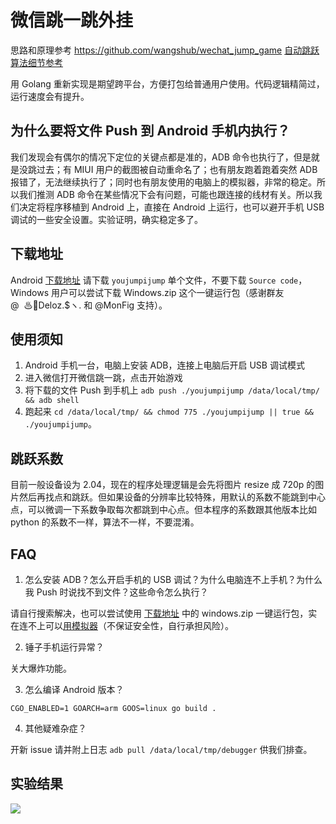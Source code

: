 # 微信跳一跳外挂

思路和原理参考 https://github.com/wangshub/wechat_jump_game [自动跳跃算法细节参考](https://github.com/faceair/wechat_jump_game/blob/master/wechat_jump.py#L50)

用 Golang 重新实现是期望跨平台，方便打包给普通用户使用。代码逻辑精简过，运行速度会有提升。

## 为什么要将文件 Push 到 Android 手机内执行？

我们发现会有偶尔的情况下定位的关键点都是准的，ADB 命令也执行了，但是就是没跳过去；有 MIUI 用户的截图被自动重命名了；也有朋友跑着跑着突然 ADB 报错了，无法继续执行了；同时也有朋友使用的电脑上的模拟器，非常的稳定。所以我们推测 ADB 命令在某些情况下会有问题，可能也跟连接的线材有关。所以我们决定将程序移植到 Android 上，直接在 Android 上运行，也可以避开手机 USB 调试的一些安全设置。实验证明，确实稳定多了。

## 下载地址

Android [下载地址](https://github.com/faceair/youjumpijump/releases/latest)
请下载 `youjumpijump` 单个文件，不要下载 `Source code`，Windows 用户可以尝试下载 Windows.zip 这个一键运行包（感谢群友 @  ♨﻿﻿Deloz.$ヽ. 和 @MonFig 支持）。

## 使用须知

1. Android 手机一台，电脑上安装 ADB，连接上电脑后开启 USB 调试模式
2. 进入微信打开微信跳一跳，点击开始游戏
3. 将下载的文件 Push 到手机上 `adb push ./youjumpijump /data/local/tmp/ && adb shell`
4. 跑起来 `cd /data/local/tmp/ && chmod 775 ./youjumpijump || true && ./youjumpijump`。

## 跳跃系数

目前一般设备设为 2.04，现在的程序处理逻辑是会先将图片 resize 成 720p 的图片然后再找点和跳跃。但如果设备的分辨率比较特殊，用默认的系数不能跳到中心点，可以微调一下系数争取每次都跳到中心点。但本程序的系数跟其他版本比如 python 的系数不一样，算法不一样，不要混淆。

## FAQ

1. 怎么安装 ADB？怎么开启手机的 USB 调试？为什么电脑连不上手机？为什么我 Push 时说找不到文件？这些命令怎么执行？

请自行搜索解决，也可以尝试使用 [下载地址](https://github.com/faceair/youjumpijump/releases/latest) 中的 windows.zip 一键运行包，实在连不上可以[用模拟器](https://github.com/wangshub/wechat_jump_game/tree/master/%E6%96%B0%E6%89%8B%E5%B0%8F%E7%99%BD%E8%AF%B7%E4%BD%BF%E7%94%A8%E8%BF%99%E4%B8%AA%E4%BB%A3%E7%A0%81%20%20%E4%B8%8D%E9%9C%80%E8%A6%81%E4%BD%BF%E7%94%A8%E7%9C%9F%E6%9C%BA%E7%9A%84%E4%B8%93%E7%94%A8%E4%BB%A3%E7%A0%81)（不保证安全性，自行承担风险）。

2. 锤子手机运行异常？

关大爆炸功能。

3. 怎么编译 Android 版本？

`CGO_ENABLED=1 GOARCH=arm GOOS=linux go build .`

4. 其他疑难杂症？

开新 issue 请并附上日志 `adb pull /data/local/tmp/debugger` 供我们排查。

## 实验结果

![](http://ww3.sinaimg.cn/large/0060lm7Tly1fmy1dpozipj30k00zkq46.jpg)
